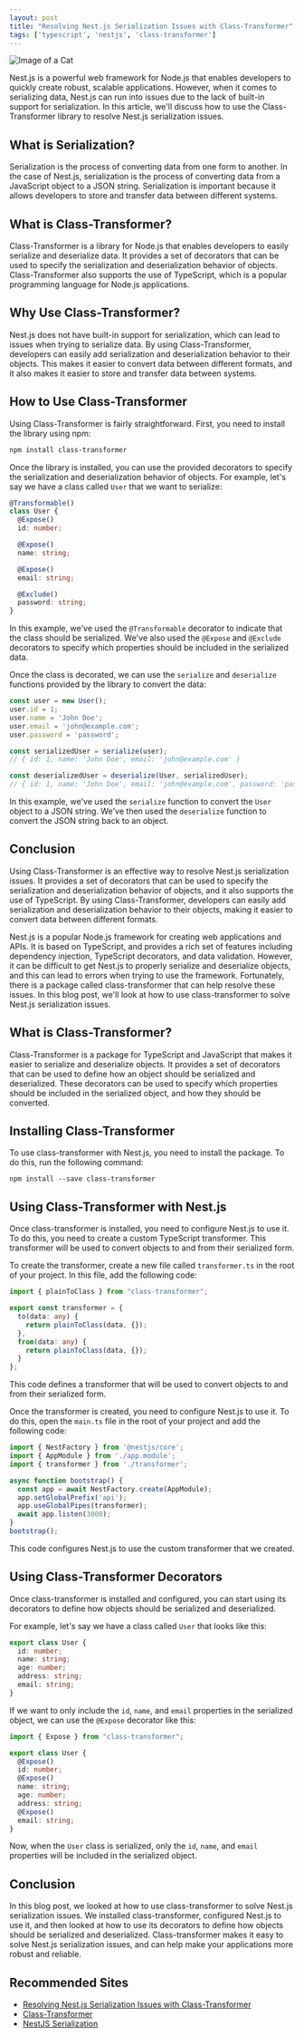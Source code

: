 ```yaml
---
layout: post
title: "Resolving Nest.js Serialization Issues with Class-Transformer"
tags: ['typescript', 'nestjs', 'class-transformer']
---
```


![Image of a Cat](http://source.unsplash.com/1600x900/?cat)

Nest.js is a powerful web framework for Node.js that enables developers to quickly create robust, scalable applications. However, when it comes to serializing data, Nest.js can run into issues due to the lack of built-in support for serialization. In this article, we'll discuss how to use the Class-Transformer library to resolve Nest.js serialization issues.

## What is Serialization?

Serialization is the process of converting data from one form to another. In the case of Nest.js, serialization is the process of converting data from a JavaScript object to a JSON string. Serialization is important because it allows developers to store and transfer data between different systems.

## What is Class-Transformer?

Class-Transformer is a library for Node.js that enables developers to easily serialize and deserialize data. It provides a set of decorators that can be used to specify the serialization and deserialization behavior of objects. Class-Transformer also supports the use of TypeScript, which is a popular programming language for Node.js applications.

## Why Use Class-Transformer?

Nest.js does not have built-in support for serialization, which can lead to issues when trying to serialize data. By using Class-Transformer, developers can easily add serialization and deserialization behavior to their objects. This makes it easier to convert data between different formats, and it also makes it easier to store and transfer data between systems.

## How to Use Class-Transformer

Using Class-Transformer is fairly straightforward. First, you need to install the library using npm:

```sh
npm install class-transformer
```

Once the library is installed, you can use the provided decorators to specify the serialization and deserialization behavior of objects. For example, let's say we have a class called `User` that we want to serialize:

```typescript
@Transformable()
class User {
  @Expose()
  id: number;

  @Expose()
  name: string;

  @Expose()
  email: string;

  @Exclude()
  password: string;
}
```

In this example, we've used the `@Transformable` decorator to indicate that the class should be serialized. We've also used the `@Expose` and `@Exclude` decorators to specify which properties should be included in the serialized data.

Once the class is decorated, we can use the `serialize` and `deserialize` functions provided by the library to convert the data:

```typescript
const user = new User();
user.id = 1;
user.name = 'John Doe';
user.email = 'john@example.com';
user.password = 'password';

const serializedUser = serialize(user);
// { id: 1, name: 'John Doe', email: 'john@example.com' }

const deserializedUser = deserialize(User, serializedUser);
// { id: 1, name: 'John Doe', email: 'john@example.com', password: 'password' }
```

In this example, we've used the `serialize` function to convert the `User` object to a JSON string. We've then used the `deserialize` function to convert the JSON string back to an object.

## Conclusion

Using Class-Transformer is an effective way to resolve Nest.js serialization issues. It provides a set of decorators that can be used to specify the serialization and deserialization behavior of objects, and it also supports the use of TypeScript. By using Class-Transformer, developers can easily add serialization and deserialization behavior to their objects, making it easier to convert data between different formats.

Nest.js is a popular Node.js framework for creating web applications and APIs. It is based on TypeScript, and provides a rich set of features including dependency injection, TypeScript decorators, and data validation. However, it can be difficult to get Nest.js to properly serialize and deserialize objects, and this can lead to errors when trying to use the framework. Fortunately, there is a package called class-transformer that can help resolve these issues. In this blog post, we'll look at how to use class-transformer to solve Nest.js serialization issues.

## What is Class-Transformer?

Class-Transformer is a package for TypeScript and JavaScript that makes it easier to serialize and deserialize objects. It provides a set of decorators that can be used to define how an object should be serialized and deserialized. These decorators can be used to specify which properties should be included in the serialized object, and how they should be converted.

## Installing Class-Transformer

To use class-transformer with Nest.js, you need to install the package. To do this, run the following command:

```
npm install --save class-transformer
```

## Using Class-Transformer with Nest.js

Once class-transformer is installed, you need to configure Nest.js to use it. To do this, you need to create a custom TypeScript transformer. This transformer will be used to convert objects to and from their serialized form.

To create the transformer, create a new file called `transformer.ts` in the root of your project. In this file, add the following code:

```typescript
import { plainToClass } from "class-transformer";

export const transformer = {
  to(data: any) {
    return plainToClass(data, {});
  },
  from(data: any) {
    return plainToClass(data, {});
  }
};
```

This code defines a transformer that will be used to convert objects to and from their serialized form.

Once the transformer is created, you need to configure Nest.js to use it. To do this, open the `main.ts` file in the root of your project and add the following code:

```typescript
import { NestFactory } from '@nestjs/core';
import { AppModule } from './app.module';
import { transformer } from './transformer';

async function bootstrap() {
  const app = await NestFactory.create(AppModule);
  app.setGlobalPrefix('api');
  app.useGlobalPipes(transformer);
  await app.listen(3000);
}
bootstrap();
```

This code configures Nest.js to use the custom transformer that we created.

## Using Class-Transformer Decorators

Once class-transformer is installed and configured, you can start using its decorators to define how objects should be serialized and deserialized.

For example, let's say we have a class called `User` that looks like this:

```typescript
export class User {
  id: number;
  name: string;
  age: number;
  address: string;
  email: string;
}
```

If we want to only include the `id`, `name`, and `email` properties in the serialized object, we can use the `@Expose` decorator like this:

```typescript
import { Expose } from "class-transformer";

export class User {
  @Expose()
  id: number;
  @Expose()
  name: string;
  age: number;
  address: string;
  @Expose()
  email: string;
}
```

Now, when the `User` class is serialized, only the `id`, `name`, and `email` properties will be included in the serialized object.

## Conclusion

In this blog post, we looked at how to use class-transformer to solve Nest.js serialization issues. We installed class-transformer, configured Nest.js to use it, and then looked at how to use its decorators to define how objects should be serialized and deserialized. Class-transformer makes it easy to solve Nest.js serialization issues, and can help make your applications more robust and reliable.
## Recommended Sites
- [Resolving Nest.js Serialization Issues with Class-Transformer](https://blog.logrocket.com/resolving-nest-js-serialization-issues-with-class-transformer/)
- [Class-Transformer](https://github.com/typestack/class-transformer)
- [NestJS Serialization](https://docs.nestjs.com/techniques/serialization)